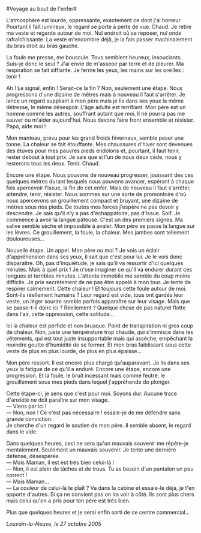 #Voyage au bout de l'enfer#

L'atmosphère est lourde, oppressante, exactement ce dont j'ai horreur. Pourtant il fait lumineux, le regard se porte à perte de vue. Chaud. Je retire ma veste et regarde autour de moi. Nul endroit où se reposer, nul onde rafraîchissante. La veste m'encombre déjà, je la fais passer machinalement du bras droit au bras gauche.

La foule me presse, me bouscule. Tous semblent heureux, insouciants. Suis-je donc le seul ?
J'ai envie de m'asseoir par terre et de pleurer. Ma respiration se fait sifflante. Je ferme les yeux, les mains sur les oreilles : tenir !

Ah ! Le signal, enfin ! Serait-ce la fin ? Non, seulement une étape. Nous progressons d'une dizaine de mètres mais à nouveau il faut s'arrêter. Je lance un regard suppliant à mon père mais je lis dans ses yeux la même détresse, le même désespoir.
L'âge adulte est terrifiant. Mon père est un homme comme les autres, souffrant autant que moi. Il ne pourra pas me sauver ou m'aider aujourd'hui. Nous devons faire front ensemble et résister. Papa, aide moi !

Mon manteau, prévu pour les grand froids hivernaux, semble peser une tonne. La chaleur se fait étouffante. Mes chaussures d'hiver sont devenues des étuves pour mes pauvres pieds endoloris et, pourtant, il faut tenir, rester debout à tout prix. Je sais que si l'un de nous deux cède, nous y resterons tous les deux. Tenir. Chaud.

Encore une étape. Nous pouvons de nouveau progresser, jouissant des ces quelques mètres durant lesquels nous pouvons avancer, espérant à chaque fois apercevoir l'issue, la fin de cet enfer. Mais de nouveau il faut s'arrêter, attendre, tenir, résister. Nous sommes sur une sorte de promontoire d'où nous apercevons un grouillement compact et bruyant, une dizaine de mètres sous nos pieds. De toutes mes forces j'espère ne pas devoir y descendre. Je sais qu'il n'y a pas d'échappatoire, pas d'issue. Soif. Je commence à avoir la langue pâteuse. C'est un des premiers signes. Ma salive semble sèche et impossible à avaler. Mon père se passe la langue sur les lèvres. Ce grouillement, la foule, la chaleur. Mes jambes sont tellement douloureuses...

Nouvelle étape. Un appel. Mon père ou moi ? Je vois un éclair d'appréhension dans ses yeux, il sait que c'est pour lui. Je le vois donc disparaître. Oh, pas d'inquiétude, je sais qu'il va ressortir d'ici quelques minutes. Mais à quel prix ! Je n'ose imaginer ce qu'il va endurer durant ces longues et terribles minutes. L'attente immobile me semble du coup moins difficile. Je prie secrètement de ne pas être appelé à mon tour. Je tente de respirer calmement. Cette chaleur ! Et toujours cette foule autour de moi. Sont-ils réellement humains ? Leur regard est vide, tous ont gardés leur veste, un léger sourire semble parfois apparaître sur leur visage. Mais que se passe-t-il donc ici ? Réellement ? Quelque chose de pas naturel flotte dans l'air, cette oppression, cette solitude...

Ici la chaleur est perfide et non brusque. Point de transpiration ni gros coup de chaleur. Non, juste une température trop chaude, qui s'immisce dans les vêtements, qui est tout juste insupportable mais qui assèche, empêchant la moindre goutte d'humidité de se former. Et mon bras faiblissant sous cette veste de plus en plus lourde, de plus en plus épaisse...

Mon père ressort. Il est encore plus chargé qu'auparavant. Je lis dans ses yeux la fatigue de ce qu'il a enduré. Encore une étape, encore une progression. Et la foule, le bruit incessant mais comme feutré, le grouillement sous mes pieds dans lequel j'appréhende de plonger.

Cette étape-ci, je sens que c'est pour moi. Soyons dur. Aucune trace d'anxiété ne doit paraître sur mon visage.  
— Viens par ici !  
— Non, non ! Ce n'est pas nécessaire ! essaie-je de me défendre sans grande conviction.  
Je cherche d'un regard le soutien de mon père. Il semble absent, le regard dans le vide.

Dans quelques heures, ceci ne sera qu'un mauvais souvenir me répète-je mentalement. Seulement un mauvais souvenir. Je tente une dernière défense, désespérée.  
— Mais Maman, il est est très bien celui-là !  
— Non, il est plein de tâches et de trous. Tu as besoin d'un pantalon un peu correct !  
— Mais Maman…  
— La couleur de celui-là te plaît ? Va dans la cabine et essaie-le déjà, je t'en apporte d'autres. Si ça ne convient pas on ira voir à côté. Ils sont plus chers mais celui qu'on a pris pour ton père est très bien.  


Plus que quelques heures et je serai enfin sorti de ce centre commercial... 

*Louvain-la-Neuve, le 27 octobre 2005*
